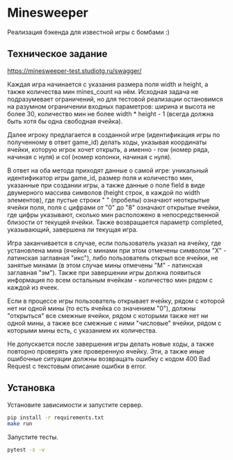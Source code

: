 # Minesweeper

Реализация бэкенда для известной игры с бомбами :)

## Техническое задание

https://minesweeper-test.studiotg.ru/swagger/

Каждая игра начинается с указания размера поля width и height, а также количества мин mines_count на нём. Исходная
задача не подразумевает ограничений, но для тестовой реализации остановимся на разумном ограничении входных параметров:
ширина и высота не более 30, количество мин не более width * height - 1 (всегда должна быть хотя бы одна свободная
ячейка).

Далее игроку предлагается в созданной игре (идентификация игры по полученному в ответ game_id) делать ходы, указывая
координаты ячейки, которую игрок хочет открыть, а именно - row (номер ряда, начиная с нуля) и col (номер колонки,
начиная с нуля).

В ответ на оба метода приходят данные о самой игре: уникальный идентификатор игры game_id, размер поля и количество мин,
указанные при создании игры, а также данные о поле field в виде двумерного массива символов (height строк, в каждой по
width элементов), где пустые строки " " (пробелы) означают неоткрытые ячейки поля, поля с цифрами от "0" до "8" означают
открытые ячейки, где цифры указывают, сколько мин расположено в непосредственной близости от текущей ячейки. Также
возвращается параметр completed, указывающий, завершена ли текущая игра.

Игра заканчивается в случае, если пользователь указал на ячейку, где установлена мина (ячейки с минами при этом отмечены
символом "X" - латинская заглавная "икс"), либо пользователь открыл все ячейки, не занятые минами (в этом случае мины
отмечены "M" - латинская заглавная "эм"). Также при завершении игры должна появиться информация по всем остальным
ячейкам - количество мин рядом с каждой из ячеек.

Если в процессе игры пользователь открывает ячейку, рядом с которой нет ни одной мины (то есть ячейка со значением "0"),
должны "открыться" все смежные ячейки, рядом с которыми также нет ни одной мины, а также все смежные с ними "числовые"
ячейки, рядом с которыми мины есть, с указанием их количества.

Не допускается после завершения игры делать новые ходы, а также повторно проверять уже проверенную ячейку. Эти, а также
иные ошибочные ситуации должны возвращать ошибку с кодом 400 Bad Request с текстовым описание ошибки в error.

## Установка

Установите зависимости и запустите сервер.

```bash
pip install -r requirements.txt
make run
```

Запустите тесты.

```bash
pytest -s -v
```
